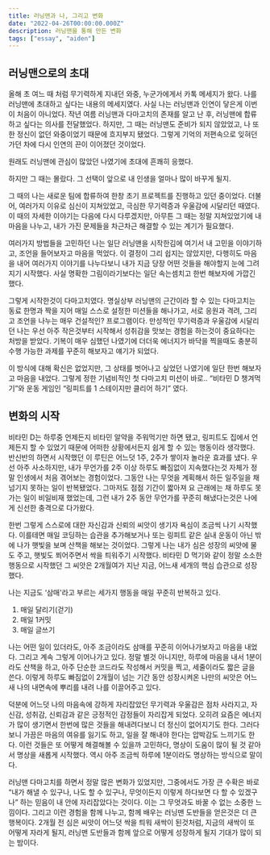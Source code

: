 ```yaml
---
title: 러닝맨과 나, 그리고 변화
date: "2022-04-26T00:00:00.000Z"
description: 러닝맨을 통해 만든 변화
tags: ["essay", "aiden"]
---
```


## 러닝맨으로의 초대

올해 초 여느 때 처럼 무기력하게 지내던 와중, 누군가에게서 카톡 메세지가 왔다. 나를 러닝맨에 초대하고 싶다는 내용의 메세지였다. 사실 나는 러닝맨과 인연이 닿은게 이번이 처음이 아니었다. 작년 여름 러닝맨과 다마고치의 존재를 알고 난 후, 러닝맨에 합류하고 싶다는 의사를 전달했었다. 하지만, 그 때는 러닝맨도 준비가 되지 않았었고, 나 또한 정신이 없던 와중이었기 때문에 흐지부지 됐었다. 그렇게 기억의 저편속으로 잊혀던 가던 차에 다시 인연의 끈이 이어졌던 것이었다.

원래도 러닝맨에 관심이 많았던 나였기에 초대에 흔쾌히 응했다.

하지만 그 때는 몰랐다. 그 선택이 앞으로 내 인생을 얼마나 많이 바꾸게 될지.

그 때의 나는 새로운 팀에 합류하여 한창 초기 프로젝트를 진행하고 있던 중이었다. 더불어, 여러가지 이유로 심신이 지쳐있었고, 극심한 무기력증과 우울감에 시달리던 때였다. 이 때의 자세한 이야기는 다음에 다시 다루겠지만, 아무튼 그 때는 정말 지쳐있었기에 내 마음을 나누고, 내가 가진 문제들을 차근차근 해결할 수 있는 계기가 필요했다.

여러가지 방법들을 고민하던 나는 일단 러닝맨을 시작한김에 여기서 내 고민을 이야기하고, 조언을 들어보자고 마음을 먹었다. 이 결정이 그리 쉽지는 않았지만, 다행히도 마음을 내어 여러가지 이야기를 나누다보니 내가 지금 당장 어떤 것들을 해야할지 눈에 그려지기 시작했다. 사실 명확한 그림이라기보다는 일단 속는셈치고 한번 해보자에 가깝긴 했다.

그렇게 시작한것이 다마고치였다. 명실상부 러닝맨의 근간이라 할 수 있는 다마고치는 동료 한명과 짝을 지어 매일 스스로 설정한 미션들을 해나가고, 서로 응원과 격려, 그리고 조언을 나누는 매우 건설적인? 프로그램이다. 만성적인 무기력증과 우울감에 시달리던 나는 우선 아주 작은것부터 시작해서 성취감을 맛보는 경험을 하는것이 중요하다는 처방을 받았다. 기복이 매우 심했던 나였기에 더더욱 에너지가 바닥을 찍을때도 충분히 수행 가능한 과제를 꾸준히 해보자고 얘기가 되었다.

이 방식에 대해 확신은 없었지만, 그 상태를 벗어나고 싶었던 나였기에 일단 한번 해보자고 마음을 내었다. 그렇게 정한 기념비적인 첫 다마고치 미션이 바로.. “비타민 D 챙겨먹기”와 운동 게임인 “링피트를 1 스테이지만 클리어 하기” 였다.

## 변화의 시작

비타민 D는 하루중 언제든지 비타민 알약을 주워먹기만 하면 됐고, 링피트도 집에서 언제든지 할 수 있었기 때문에 어떠한 상황에서든지 쉽게 할 수 있는 행동이라 생각했다. 반신반의 하면서 시작했던 이 루틴은 어느덧 1주, 2주가 쌓이자 놀라운 효과를 냈다. 우선 아주 사소하지만, 내가 무언가를 2주 이상 하루도 빠짐없이 지속했다는것 자체가 정말 인생에서 처음 겪어보는 경험이었다. 그동안 나는 무엇을 계획해서 하든 일주일을 채 넘기지 못하는 일이 반복됐었다. 그마저도 점점 기간이 짧아져 요 근래에는 채 하루도 못가는 일이 비일비재 했었는데, 그런 내가 2주 동안 무언가를 꾸준히 해냈다는것은 나에게 신선한 충격으로 다가왔다.



한번 그렇게 스스로에 대한 자신감과 신뢰의 씨앗이 생기자 욕심이 조금씩 나기 시작했다. 이를테면 매일 코딩하는 습관을 추가해보거나 또는 링피트 같은 실내 운동이 아닌 밖에 나가 햇빛을 보며 산책을 해보는 것이었다. 그렇게 나는 내가 심은 성장의 씨앗에 물도 주고, 햇빛도 쬐어주면서 싹을 틔워주기 시작했다. 비타민 D 먹기와 같이 정말 소소한 행동으로 시작했던 그 씨앗은 2개월여가 지난 지금, 어느새 세개의 핵심 습관으로 성장했다.

나는 지금도 ‘삼매'라고 부르는 세가지 행동을 매일 꾸준히 반복하고 있다.

1. 매일 달리기(걷기)
2. 매일 1커밋
3. 매일 글쓰기

나는 어떤 일이 있더라도, 아주 조금이라도 삼매를 꾸준히 이어나가보자고 마음을 내었다. 그리고 계속 그렇게 이어나가고 있다. 정말 별것 아니지만, 하루에 마음을 내서 1분이라도 산책을 하고, 아주 단순한 코드라도 작성해서 커밋을 찍고, 세줄이라도 짧은 글을 쓴다. 이렇게 하루도 빠짐없이 2개월이 넘는 기간 동안 성장시켜온 나만의 씨앗은 어느새 나의 내면속에 뿌리를 내려 나를 이끌어주고 있다.



덕분에 어느덧 나의 마음속에 강하게 자리잡았던 무기력과 우울감은 점차 사라지고, 자신감, 성취감, 신뢰감과 같은 긍정적인 감정들이 자리잡게 되었다. 오히려 요즘은 에너지가 많이 생기면서 한번에 많은 것들을 해내려다보니 더 정신이 없어지기도 한다. 그러다보니 가끔은 마음의 여유를 잃기도 하고, 일을 잘 해내야 한다는 압박감도 느끼기도 한다. 이런 것들은 또 어떻게 해결해볼 수 있을까 고민하다, 명상이 도움이 많이 될 것 같아서 명상을 새롭게 시작했다. 역시 아주 조금씩 하루에 1분이라도 명상하는 방식으로 말이다.

러닝맨 다마고치를 하면서 정말 많은 변화가 있었지만, 그중에서도 가장 큰 수확은 바로 “내가 해낼 수 있구나, 나도 할 수 있구나, 무엇이든지 이렇게 하다보면 다 할 수 있겠구나” 하는 믿음이 내 안에 자리잡았다는 것이다. 이는 그 무엇과도 바꿀 수 없는 소중한 느낌이다. 그리고 이런 경험을 함께 나누고, 함께 배우는 러닝맨 도반들을 얻은것은 더 큰 행복이다. 2개월 전 심은 씨앗이 어느덧 싹을 틔워 새싹이 된것처럼, 지금의 새싹이 또 어떻게 자라게 될지, 러닝맨 도반들과 함께 앞으로 어떻게 성장하게 될지 기대가 많이 되는 밤이다.
